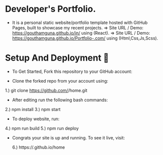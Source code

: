 # Developer's Portfolio.
  
   * It is a personal static website/portfolio template hosted with GitHub Pages, built to showcase my recent projects.
       => Site URL / Demo: https://gouthamguna.github.io/in/ using (React).
       => Site URL / Demo:  https://gouthamguna.github.io/Portfolio-.com/ using (Html,Css,Js,Scss).
        
# Setup And Deployment 🔧

  * To Get Started, Fork this repository to your GitHub account:

  * Clone the forked repo from your account using:
  
  1.) git clone https://github.com/<your-username>/home.git
  
  * After editing run the following bash commands:
  
  2.) npm install
  3.) npm start
  
 * To deploy website, run:
  
  4.)  npm run build
  5.)  npm run deploy
  
* Congrats your site is up and running. To see it live, visit:
  
  6.)   https://<your-username>.github.io/home
